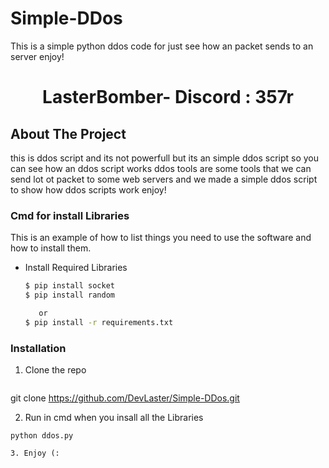 # Simple-DDos
This is a simple python ddos code for just see how an packet sends to an server enjoy!


 <h1 align="center">LasterBomber- Discord : 357r</h1>
 

<!-- ABOUT THE PROJECT -->
## About The Project


this is ddos script and its not powerfull but its an simple ddos script so you can see how an ddos script works ddos tools are some tools
that we can send lot ot packet to some web servers and we made a simple ddos script to show how ddos scripts work enjoy!

 <!--Getting started -->

 ### Cmd for install Libraries

 This is an example of how to list things you need to use the software and how to install them.
* Install Required Libraries
  ```sh
  $ pip install socket
  $ pip install random

     or
  $ pip install -r requirements.txt

  ```

### Installation

1. Clone the repo
   ```sh
 git clone https://github.com/DevLaster/Simple-DDos.git

 2. Run in cmd when you insall all the Libraries
   ```
   python ddos.py

3. Enjoy (:
